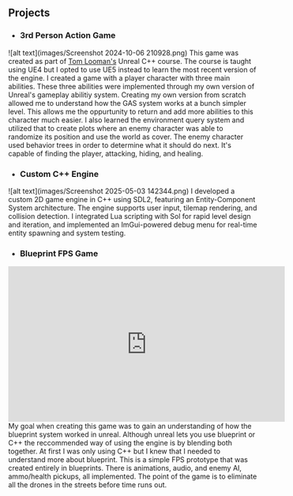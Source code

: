 ## **Projects**
- ### 3rd Person Action Game
![alt text](images/Screenshot 2024-10-06 210928.png)
This game was created as part of [Tom Looman's](https://www.tomlooman.com/) Unreal C++ course. The course is taught using UE4 but I opted to use UE5 instead to learn the most recent version of the engine. I created a game with a player character with three main abilities. These three abilities were implemented through my own version of Unreal's gameplay abilitiy system. Creating my own version from scratch allowed me to understand how the GAS system works at a bunch simpler level. This allows me the oppurtunity to return and add more abilities to this character much easier. I also learned the environment query system and utilized that to create plots where an enemy character was able to randomize its position and use the world as cover. The enemy character used behavior trees in order to determine what it should do next. It's capable of finding the player, attacking, hiding, and healing. 

- ### Custom C++ Engine
![alt text](images/Screenshot 2025-05-03 142344.png)
I developed a custom 2D game engine in C++ using SDL2, featuring an Entity-Component System architecture. The engine supports user input, tilemap rendering, and collision detection. I integrated Lua scripting with Sol for rapid level design and iteration, and implemented an ImGui-powered debug menu for real-time entity spawning and system testing.

- ### Blueprint FPS Game
<iframe width="560" height="315"
  src="https://www.youtube.com/embed/otHC3OMmbFc"
  title="YouTube video player" frameborder="0"
  allow="accelerometer; autoplay; clipboard-write; encrypted-media; gyroscope; picture-in-picture; web-share"
  allowfullscreen>
</iframe>
My goal when creating this game was to gain an understanding of how the blueprint system worked in unreal. Although unreal lets you use blueprint or C++ the reccommended way of using the engine is by blending both together. At first I was only using C++ but I knew that I needed to understand more about blueprint. This is a simple FPS prototype that was created entirely in blueprints. There is animations, audio, and enemy AI, ammo/health pickups, all implemented. The point of the game is to eliminate all the drones in the streets before time runs out.

